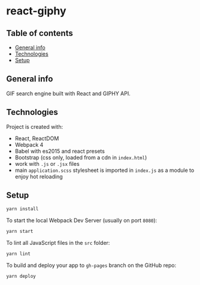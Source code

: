 # react-giphy

## Table of contents
* [General info](#general-info)
* [Technologies](#technologies)
* [Setup](#setup)

## General info
GIF search engine built with React and GIPHY API. 
	
## Technologies
Project is created with:
- React, ReactDOM
- Webpack 4
- Babel with es2015 and react presets
- Bootstrap (css only, loaded from a cdn in `index.html`)
- work with `.js` or `.jsx` files
- main `application.scss` stylesheet is imported in `index.js` as a module to enjoy hot reloading
	
## Setup
```bash
yarn install
```

To start the local Webpack Dev Server (usually on port `8080`):

```bash
yarn start
```

To lint all JavaScript files in the `src` folder:

```bash
yarn lint
```

To build and deploy your app to `gh-pages` branch on the GitHub repo:

```bash
yarn deploy
```
